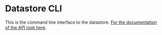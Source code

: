 # Datastore CLI

This is the command line interface to the datastore. [For the documentation of the API look here](../datastore/README.md).
